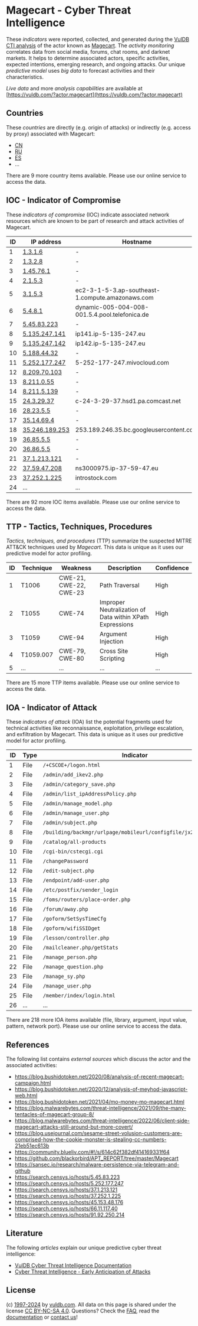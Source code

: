 # Magecart - Cyber Threat Intelligence

These _indicators_ were reported, collected, and generated during the [VulDB CTI analysis](https://vuldb.com/?kb.cti) of the actor known as [Magecart](https://vuldb.com/?actor.magecart). The _activity monitoring_ correlates data from social media, forums, chat rooms, and darknet markets. It helps to determine associated actors, specific activities, expected intentions, emerging research, and ongoing attacks. Our unique _predictive model_ uses _big data_ to forecast activities and their characteristics.

_Live data_ and more _analysis capabilities_ are available at [https://vuldb.com/?actor.magecart](https://vuldb.com/?actor.magecart)

## Countries

These _countries_ are directly (e.g. origin of attacks) or indirectly (e.g. access by proxy) associated with Magecart:

* [CN](https://vuldb.com/?country.cn)
* [RU](https://vuldb.com/?country.ru)
* [ES](https://vuldb.com/?country.es)
* ...

There are 9 more country items available. Please use our online service to access the data.

## IOC - Indicator of Compromise

These _indicators of compromise_ (IOC) indicate associated network resources which are known to be part of research and attack activities of Magecart.

ID | IP address | Hostname | Campaign | Confidence
-- | ---------- | -------- | -------- | ----------
1 | [1.3.1.6](https://vuldb.com/?ip.1.3.1.6) | - | - | High
2 | [1.3.2.8](https://vuldb.com/?ip.1.3.2.8) | - | - | High
3 | [1.45.76.1](https://vuldb.com/?ip.1.45.76.1) | - | - | High
4 | [2.1.5.3](https://vuldb.com/?ip.2.1.5.3) | - | - | High
5 | [3.1.5.3](https://vuldb.com/?ip.3.1.5.3) | ec2-3-1-5-3.ap-southeast-1.compute.amazonaws.com | - | Medium
6 | [5.4.8.1](https://vuldb.com/?ip.5.4.8.1) | dynamic-005-004-008-001.5.4.pool.telefonica.de | - | High
7 | [5.45.83.223](https://vuldb.com/?ip.5.45.83.223) | - | - | High
8 | [5.135.247.141](https://vuldb.com/?ip.5.135.247.141) | ip141.ip-5-135-247.eu | - | High
9 | [5.135.247.142](https://vuldb.com/?ip.5.135.247.142) | ip142.ip-5-135-247.eu | - | High
10 | [5.188.44.32](https://vuldb.com/?ip.5.188.44.32) | - | - | High
11 | [5.252.177.247](https://vuldb.com/?ip.5.252.177.247) | 5-252-177-247.mivocloud.com | - | High
12 | [8.209.70.103](https://vuldb.com/?ip.8.209.70.103) | - | - | High
13 | [8.211.0.55](https://vuldb.com/?ip.8.211.0.55) | - | - | High
14 | [8.211.5.139](https://vuldb.com/?ip.8.211.5.139) | - | - | High
15 | [24.3.29.37](https://vuldb.com/?ip.24.3.29.37) | c-24-3-29-37.hsd1.pa.comcast.net | - | High
16 | [28.23.5.5](https://vuldb.com/?ip.28.23.5.5) | - | - | High
17 | [35.14.69.4](https://vuldb.com/?ip.35.14.69.4) | - | - | High
18 | [35.246.189.253](https://vuldb.com/?ip.35.246.189.253) | 253.189.246.35.bc.googleusercontent.com | - | Medium
19 | [36.85.5.5](https://vuldb.com/?ip.36.85.5.5) | - | - | High
20 | [36.86.5.5](https://vuldb.com/?ip.36.86.5.5) | - | - | High
21 | [37.1.213.121](https://vuldb.com/?ip.37.1.213.121) | - | - | High
22 | [37.59.47.208](https://vuldb.com/?ip.37.59.47.208) | ns3000975.ip-37-59-47.eu | - | High
23 | [37.252.1.225](https://vuldb.com/?ip.37.252.1.225) | introstock.com | - | High
24 | ... | ... | ... | ...

There are 92 more IOC items available. Please use our online service to access the data.

## TTP - Tactics, Techniques, Procedures

_Tactics, techniques, and procedures_ (TTP) summarize the suspected MITRE ATT&CK techniques used by _Magecart_. This data is unique as it uses our predictive model for actor profiling.

ID | Technique | Weakness | Description | Confidence
-- | --------- | -------- | ----------- | ----------
1 | T1006 | CWE-21, CWE-22, CWE-23 | Path Traversal | High
2 | T1055 | CWE-74 | Improper Neutralization of Data within XPath Expressions | High
3 | T1059 | CWE-94 | Argument Injection | High
4 | T1059.007 | CWE-79, CWE-80 | Cross Site Scripting | High
5 | ... | ... | ... | ...

There are 15 more TTP items available. Please use our online service to access the data.

## IOA - Indicator of Attack

These _indicators of attack_ (IOA) list the potential fragments used for technical activities like reconnaissance, exploitation, privilege escalation, and exfiltration by Magecart. This data is unique as it uses our predictive model for actor profiling.

ID | Type | Indicator | Confidence
-- | ---- | --------- | ----------
1 | File | `/+CSCOE+/logon.html` | High
2 | File | `/admin/add_ikev2.php` | High
3 | File | `/admin/category_save.php` | High
4 | File | `/admin/list_ipAddressPolicy.php` | High
5 | File | `/admin/manage_model.php` | High
6 | File | `/admin/manage_user.php` | High
7 | File | `/admin/subject.php` | High
8 | File | `/building/backmgr/urlpage/mobileurl/configfile/jx2_config.ini` | High
9 | File | `/catalog/all-products` | High
10 | File | `/cgi-bin/cstecgi.cgi` | High
11 | File | `/changePassword` | High
12 | File | `/edit-subject.php` | High
13 | File | `/endpoint/add-user.php` | High
14 | File | `/etc/postfix/sender_login` | High
15 | File | `/foms/routers/place-order.php` | High
16 | File | `/forum/away.php` | High
17 | File | `/goform/SetSysTimeCfg` | High
18 | File | `/goform/wifiSSIDget` | High
19 | File | `/lesson/controller.php` | High
20 | File | `/mailcleaner.php/getStats` | High
21 | File | `/manage_person.php` | High
22 | File | `/manage_question.php` | High
23 | File | `/manage_sy.php` | High
24 | File | `/manage_user.php` | High
25 | File | `/member/index/login.html` | High
26 | ... | ... | ...

There are 218 more IOA items available (file, library, argument, input value, pattern, network port). Please use our online service to access the data.

## References

The following list contains _external sources_ which discuss the actor and the associated activities:

* https://blog.bushidotoken.net/2020/08/analysis-of-recent-magecart-campaign.html
* https://blog.bushidotoken.net/2020/12/analysis-of-meyhod-javascript-web.html
* https://blog.bushidotoken.net/2021/04/mo-money-mo-magecart.html
* https://blog.malwarebytes.com/threat-intelligence/2021/09/the-many-tentacles-of-magecart-group-8/
* https://blog.malwarebytes.com/threat-intelligence/2022/06/client-side-magecart-attacks-still-around-but-more-covert/
* https://blog.usejournal.com/sesame-street-volusion-customers-are-comprised-how-the-cookie-monster-is-stealing-cc-numbers-21eb51ec613b
* https://community.blueliv.com/#!/s/614c62f382df414169331f64
* https://github.com/blackorbird/APT_REPORT/tree/master/Magecart
* https://sansec.io/research/malware-persistence-via-telegram-and-github
* https://search.censys.io/hosts/5.45.83.223
* https://search.censys.io/hosts/5.252.177.247
* https://search.censys.io/hosts/37.1.213.121
* https://search.censys.io/hosts/37.252.1.225
* https://search.censys.io/hosts/45.153.48.176
* https://search.censys.io/hosts/66.11.117.40
* https://search.censys.io/hosts/91.92.250.214

## Literature

The following _articles_ explain our unique predictive cyber threat intelligence:

* [VulDB Cyber Threat Intelligence Documentation](https://vuldb.com/?kb.cti)
* [Cyber Threat Intelligence - Early Anticipation of Attacks](https://www.scip.ch/en/?labs.20201022)

## License

(c) [1997-2024](https://vuldb.com/?kb.changelog) by [vuldb.com](https://vuldb.com/?kb.about). All data on this page is shared under the license [CC BY-NC-SA 4.0](https://creativecommons.org/licenses/by-nc-sa/4.0/). Questions? Check the [FAQ](https://vuldb.com/?kb.faq), read the [documentation](https://vuldb.com/?kb) or [contact us](https://vuldb.com/?contact)!
